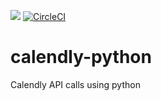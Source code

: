 <a href="https://codeclimate.com/github/kevteg/calendly-python/maintainability"><img src="https://api.codeclimate.com/v1/badges/8d96f6b46f140f3d178b/maintainability" /></a> [![CircleCI](https://circleci.com/gh/kevteg/calendly-python/tree/master.svg?style=svg)](https://circleci.com/gh/kevteg/calendly-python/tree/master)
# calendly-python
Calendly API calls using python

